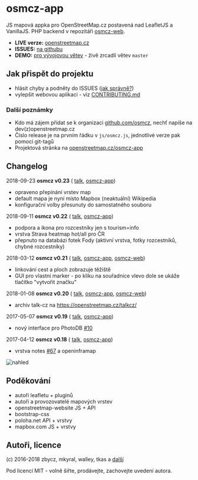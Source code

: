 # osmcz-app

JS mapová appka pro OpenStreetMap.cz postavená nad LeafletJS a VanillaJS.
PHP backend v repozitáři [osmcz-web](https://github.com/osmcz/osmcz-web).

- **LIVE verze:** [openstreetmap.cz](https://openstreetmap.cz/)
- **ISSUES:** [na githubu](https://github.com/osmcz/osmcz/issues)
- **DEMO:** [pro vývojovou větev](http://rawgit.com/osmcz/osmcz/master/index.html) - živě zrcadlí větev `master`

## Jak přispět do projektu

- hlásit chyby a podněty do ISSUES ([jak správně?](CONTRIBUTING.md))
- vylepšit webovou aplikaci - viz [CONTRIBUTING.md](CONTRIBUTING.md#přispívání-kódem)

### Další poznámky

- Kdo má zájem přidat se k organizaci [github.com/osmcz](https://github.com/osmcz), nechť napíše na dev(z)openstreetmap.cz
- Číslo release je na prvním řádku v `js/osmcz.js`, jednotlivé verze pak pomocí git-tagů
- Projektová stránka na [openstreetmap.cz/osmcz-app](https://openstreetmap.cz/osmcz-app)

## Changelog

2018-09-23 **osmcz v0.23** (
[talk](https://openstreetmap.cz/talkcz/c2573),
[osmcz-app](https://github.com/osmcz/osmcz/compare/v0.22...v0.23))

- opraveno přepínání vrstev map
- default mapa je nyní místo Mapbox (neaktuální) Wikipedia
- konfigurační volby přesunuty do samostatného souboru

2018-09-11 **osmcz v0.22** (
[talk](https://openstreetmap.cz/talkcz/c2573),
[osmcz-app](https://github.com/osmcz/osmcz/compare/v0.21...v0.22))

- podpora a ikona pro rozcestníky jen s tourism=info
- vrstva Strava heatmap hot/all pro ČR
- přepnuto na databázi fotek Fody (aktivní vrstva, fotky rozcestníků, chybné rozcestníky)

2018-03-12 **osmcz v0.21** (
[talk](https://openstreetmap.cz/talkcz/c2419),
[osmcz-app](https://github.com/osmcz/osmcz/compare/v0.20...v0.21),
[osmcz-web](https://github.com/osmcz/osmcz-web/compare/deploy_20180108...osmcz:deploy_20180315))

- linkování cest a ploch zobrazuje těžiště
- GUI pro vlastní marker - po kliku na souřadnice vlevo dole se ukáže tlačítko "vytvořit značku"

2018-01-08 **osmcz v0.20** (
[talk](https://openstreetmap.cz/talkcz/c2355),
[osmcz-app](https://github.com/osmcz/osmcz/compare/v0.19...v0.20),
[osmcz-web](https://github.com/osmcz/osmcz-web/compare/deploy_20170123...osmcz:deploy_20180108))

- archiv talk-cz na https://openstreetmap.cz/talkcz/

2017-05-07 **osmcz v0.19** (
[talk](https://openstreetmap.cz/talkcz/c2105),
[osmcz-app](https://github.com/osmcz/osmcz/compare/v0.18...v0.19))

- nový interface pro PhotoDB [#10](https://github.com/osmcz/osmcz/issues/10)

2017-04-12 **osmcz v0.18** (
[talk](https://openstreetmap.cz/talkcz/c2071),
[osmcz-app](https://github.com/osmcz/osmcz/compare/v0.17...v0.18))

- vrstva notes [#67](https://github.com/osmcz/osmcz/issues/67) a openinframap

![nahled](https://openstreetmap.cz/data/thumbs/60.700x476.png)

## Poděkování

- autoři leafletu + pluginů
- autoři a provozovatelé mapových vrstev
- openstreetmap-website JS + API
- bootstrap-css
- poloha.net API + vrstvy
- mapbox.com JS + vrstvy

## Autoři, licence

(c) 2016-2018 zbycz, mkyral, walley, tkas a [další](https://github.com/osmcz/osmcz/graphs/contributors)

Pod licencí MIT - volně šiřte, prodávejte, zachovejte uvedení autora.
